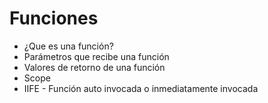 # Funciones

- ¿Que es una función?
- Parámetros que recibe una función
- Valores de retorno de una función
- Scope
- IIFE - Función auto invocada o inmediatamente invocada

